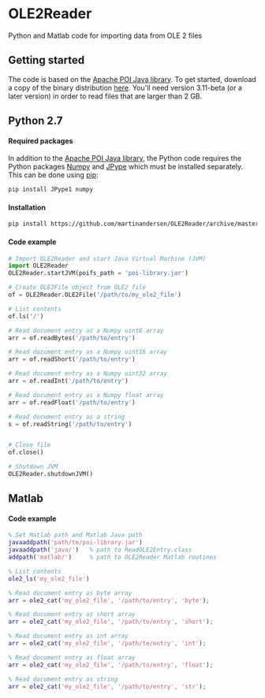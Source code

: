 OLE2Reader
==========

Python and Matlab code for importing data from OLE 2 files


Getting started
---------------
The code is based on the [Apache POI Java library](http://poi.apache.org). To get started, download a copy of the binary distribution [here](http://poi.apache.org/download.html). You'll need version 3.11-beta (or a later version) in order to read files that are larger than 2 GB.


Python 2.7
---------------

#### Required packages
In addition to the [Apache POI Java library](http://poi.apache.org), the Python code requires the Python packages [Numpy](http://www.numpy.org) and [JPype](https://github.com/originell/jpype) which must be installed separately. This can be done using [pip](https://github.com/pypa/pip):

```bash
pip install JPype1 numpy
```

#### Installation
```bash
pip install https://github.com/martinandersen/OLE2Reader/archive/master.zip
```

#### Code example
```python
# Import OLE2Reader and start Java Virtual Machine (JVM)
import OLE2Reader
OLE2Reader.startJVM(poifs_path = 'poi-library.jar')

# Create OLE2File object from OLE2 file
of = OLE2Reader.OLE2File('/path/to/my_ole2_file')

# List contents
of.ls('/')    

# Read document entry as a Numpy uint8 array
arr = of.readBytes('/path/to/entry')

# Read document entry as a Numpy uint16 array
arr = of.readShort('/path/to/entry')

# Read document entry as a Numpy uint32 array
arr = of.readInt('/path/to/entry')

# Read document entry as a Numpy float array
arr = of.readFloat('/path/to/entry')

# Read document entry as a string
s = of.readString('/path/to/entry')


# Close file
of.close()

# Shutdown JVM
OLE2Reader.shutdownJVM()
``` 


Matlab
---------------

#### Code example
```matlab
% Set Matlab path and Matlab Java path
javaaddpath('path/to/poi-library.jar')
javaaddpath('java/')   % path to ReadOLE2Entry.class
addpath('matlab/')     % path to OLE2Reader Matlab routines

% List contents
ole2_ls('my_ole2_file')

% Read document entry as byte array
arr = ole2_cat('my_ole2_file', '/path/to/entry', 'byte');

% Read document entry as short array
arr = ole2_cat('my_ole2_file', '/path/to/entry', 'short');

% Read document entry as int array
arr = ole2_cat('my_ole2_file', '/path/to/entry', 'int');

% Read document entry as float array
arr = ole2_cat('my_ole2_file', '/path/to/entry', 'float');

% Read document entry as string
arr = ole2_cat('my_ole2_file', '/path/to/entry', 'str');
```
